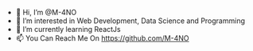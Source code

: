 - 👋 Hi, I’m @M-4NO
- 👀 I’m interested in Web Development, Data Science and Programming
- 🌱 I’m currently learning ReactJs
- 📫 You Can Reach Me On https://github.com/M-4NO
